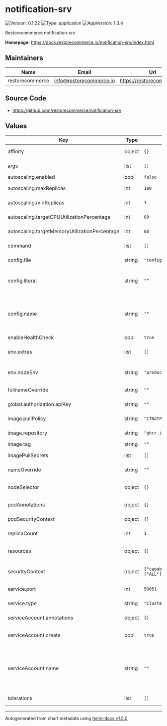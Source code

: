 # notification-srv

![Version: 0.1.22](https://img.shields.io/badge/Version-0.1.22-informational?style=flat-square) ![Type: application](https://img.shields.io/badge/Type-application-informational?style=flat-square) ![AppVersion: 1.3.4](https://img.shields.io/badge/AppVersion-1.3.4-informational?style=flat-square)

Restorecommerce notification-srv

**Homepage:** <https://docs.restorecommerce.io/notification-srv/index.html>

## Maintainers

| Name | Email | Url |
| ---- | ------ | --- |
| restorecommerce | info@restorecommerce.io | https://restorecommerce.io/ |

## Source Code

* <https://github.com/restorecommerce/notification-srv>

## Values

| Key | Type | Default | Description |
|-----|------|---------|-------------|
| affinity | object | `{}` | Specify the affinity for all pods |
| args | list | `[]` | Override arguments for all pods |
| autoscaling.enabled | bool | `false` | Enable HPA |
| autoscaling.maxReplicas | int | `100` | Max amount of replicas for HPA |
| autoscaling.minReplicas | int | `1` | Min amount of replicas for HPA |
| autoscaling.targetCPUUtilizationPercentage | int | `80` | Target CPU usage for HPA |
| autoscaling.targetMemoryUtilizationPercentage | int | `80` | Target memory usage for HPA |
| command | list | `[]` | Override command for all pods |
| config.file | string | `"config_production_override.json"` | Name of the file in the config map |
| config.literal | string | `""` | Provide the literal config through this string. Has to be in a JSON format |
| config.name | string | `""` | Name of the config map to be mounted. If specified, config will be appended to the node environment automatically |
| enableHealthCheck | bool | `true` | Enable health checks |
| env.extras | list | `[]` | Any extra environment variables appended to all pods |
| env.nodeEnv | string | `"production"` | The selected node environment and config |
| fullnameOverride | string | `""` | Full name override for all resources |
| global.authorization.apiKey | string | `""` | The global root API key |
| image.pullPolicy | string | `"IfNotPresent"` | Pull policy of the deployment |
| image.repository | string | `"ghcr.io/restorecommerce/notification-srv"` | Image to be used for deployment |
| image.tag | string | `""` | Image tag |
| imagePullSecrets | list | `[]` | List of secrets for images |
| nameOverride | string | `""` | Name override for all resources |
| nodeSelector | object | `{}` | Specify the nodeSelector for all pods |
| podAnnotations | object | `{}` | Any extra annotations for all pods |
| podSecurityContext | object | `{}` | Security context override for all pods |
| replicaCount | int | `1` | Replica count of the deployment |
| resources | object | `{}` | Any resource configuration applied to all pods |
| securityContext | object | `{"capabilities":{"drop":["ALL"]},"readOnlyRootFilesystem":true,"runAsNonRoot":true,"runAsUser":1000}` | Security context override for all containers |
| service.port | int | `50051` | Port to be exposed on the service |
| service.type | string | `"ClusterIP"` | Service type to be used |
| serviceAccount.annotations | object | `{}` | Annotations to add to the service account |
| serviceAccount.create | bool | `true` | Specifies whether a service account should be created |
| serviceAccount.name | string | `""` | The name of the service account to use. If not set and serviceAccount.create is true, a name is generated using the fullname template |
| tolerations | list | `[]` | Specify the tolerations for all pods |

----------------------------------------------
Autogenerated from chart metadata using [helm-docs v1.5.0](https://github.com/norwoodj/helm-docs/releases/v1.5.0)
